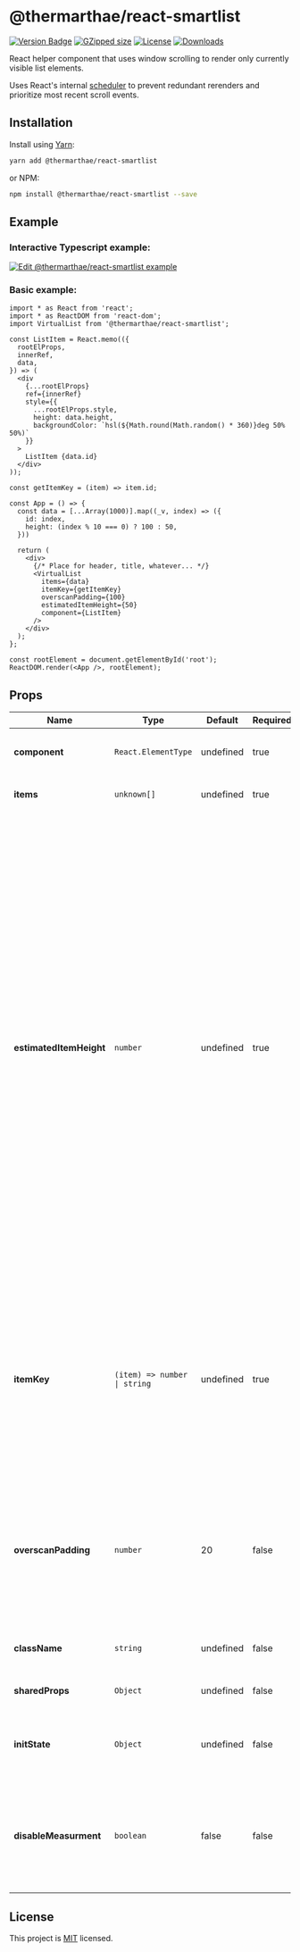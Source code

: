# @thermarthae/react-smartlist

[![Version Badge][npm-version-svg]][package-url]
[![GZipped size][npm-minzip-svg]][bundlephobia-url]
[![License][license-image]][license-url]
[![Downloads][downloads-image]][downloads-url]

React helper component that uses window scrolling to render only currently visible list elements.

Uses React's internal [scheduler](https://www.npmjs.com/package/scheduler) to prevent redundant rerenders and prioritize most recent scroll events.

## Installation

Install using [Yarn](https://yarnpkg.com):

```sh
yarn add @thermarthae/react-smartlist
```

or NPM:

```sh
npm install @thermarthae/react-smartlist --save
```

## Example

### Interactive Typescript example:

[![Edit @thermarthae/react-smartlist example](https://codesandbox.io/static/img/play-codesandbox.svg)](https://codesandbox.io/s/thermarthae-react-smartlist-example-hf48l?fontsize=14&hidenavigation=1&theme=dark)


### Basic example:
```tsx
import * as React from 'react';
import * as ReactDOM from 'react-dom';
import VirtualList from '@thermarthae/react-smartlist';

const ListItem = React.memo(({
  rootElProps,
  innerRef,
  data,
}) => (
  <div
    {...rootElProps}
    ref={innerRef}
    style={{
      ...rootElProps.style,
      height: data.height,
      backgroundColor: `hsl(${Math.round(Math.random() * 360)}deg 50% 50%)`
    }}
  >
    ListItem {data.id}
  </div>
));

const getItemKey = (item) => item.id;

const App = () => {
  const data = [...Array(1000)].map((_v, index) => ({
    id: index,
    height: (index % 10 === 0) ? 100 : 50,
  }))

  return (
    <div>
      {/* Place for header, title, whatever... */}
      <VirtualList
        items={data}
        itemKey={getItemKey}
        overscanPadding={100}
        estimatedItemHeight={50}
        component={ListItem}
      />
    </div>
  );
};

const rootElement = document.getElementById('root');
ReactDOM.render(<App />, rootElement);

```

## Props

| Name                    | Type                         | Default   | Required | Description |
| ----------------------- | ---------------------------- | --------- | -------- | ----------- |
| **component**           | `React.ElementType`          | undefined | true     | Your component that is used to render a single list item. |
| **items**               | `unknown[]`                  | undefined | true     | An array of actual data mapped to all children. |
| **estimatedItemHeight** | `number`                     | undefined | true     | The estimated height of a single rendered item.<br /><br />In a best-case scenario, the same as actual item height.<br /><br />Every item has its dimensions that are being used to calculate the height of a whole list. Thanks to that, the browser can allocate necessary space and display the scrollbars. It creates an illusion that all elements are present and visible at the same time.<br /><br />But how can we know the dimensions of an actual item before the initial render? Well, we don't. That's where `estimatedItemHeight` kicks in. We use a placeholder to compute all necessary values, then when the actual items are rendered, we measure them and repeats all calculations. |
| **itemKey**             | `(item) => number \| string` | undefined | true     | A factory function that returns (extracts) an ID from the item.<br /><br />Every item in the list must be identified by its unique ID.<br /><br />Remember that this function will be called many times, so any fancy function may negatively affect your rendering performance. |
| **overscanPadding**     | `number`                     | 20        | false    | This value increases the overall viewport area. Defines how many pixels *beyond the horizon* should be overscaned.<br /><br />In other words, this is a value that allows you to render more elements than can be actually seen on the screen. |
| **className**           | `string`                     | undefined | false    | Custom CSS classname attached to a `VirtualList` root element. |
| **sharedProps**         | `Object`                     | undefined | false    | Props passed to every rendered item. |
| **initState**           | `Object`                     | undefined | false    | An advanced prop that can be used to overwrite the initial `VirtualList` state. Proceed with caution. |
| **disableMeasurment**   | `boolean`                    | false     | false    | Disables the item measurements and sets `estimatedItemHeight` as an actual element height.<br /><br />Useful when your list consists of items with equal heights. |

## License

This project is [MIT][license-url] licensed.

[package-url]: https://npmjs.org/package/@thermarthae/react-smartlist
[npm-version-svg]: https://img.shields.io/npm/v/@thermarthae/react-smartlist.svg
[npm-minzip-svg]:
  https://img.shields.io/bundlephobia/minzip/@thermarthae/react-smartlist.svg
[bundlephobia-url]:
  https://bundlephobia.com/result?p=@thermarthae/react-smartlist
[license-image]: https://img.shields.io/npm/l/@thermarthae/react-smartlist.svg
[license-url]: LICENSE.md
[downloads-image]: https://img.shields.io/npm/dm/@thermarthae/react-smartlist.svg
[downloads-url]:
  https://npm-stat.com/charts.html?package=@thermarthae/react-smartlist
